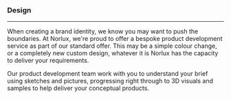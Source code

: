 ### Design
* * *

When creating a brand identity, we know you may want to push the boundaries. At Norlux, we're proud to offer a bespoke product development service as part of our standard offer. This may be a simple colour change, or a completely new custom design, whatever it is Norlux has the capacity to deliver your requirements.

Our product development team work with you to understand your brief using sketches and pictures, progressing right through to 3D visuals and samples to help deliver your conceptual products.
